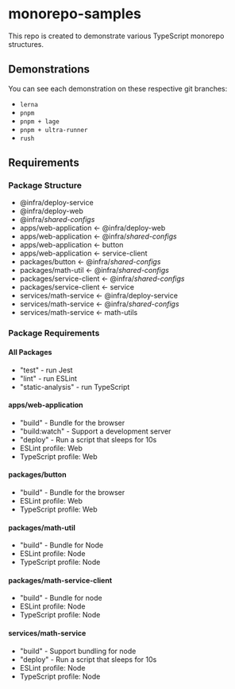 # monorepo-samples

This repo is created to demonstrate various TypeScript monorepo structures.

## Demonstrations

You can see each demonstration on these respective git branches:
* `lerna`
* `pnpm`
* `pnpm + lage`
* `pnpm + ultra-runner`
* `rush`

## Requirements

### Package Structure

* @infra/deploy-service
* @infra/deploy-web
* @infra/*shared-configs*
* apps/web-application <- @infra/deploy-web
* apps/web-application <- @infra/*shared-configs*
* apps/web-application <- button
* apps/web-application <- service-client
* packages/button <- @infra/*shared-configs*
* packages/math-util <- @infra/*shared-configs*
* packages/service-client <- @infra/*shared-configs*
* packages/service-client <- service
* services/math-service <- @infra/deploy-service
* services/math-service <- @infra/*shared-configs*
* services/math-service <- math-utils

### Package Requirements

#### All Packages

* "test" - run Jest
* "lint" - run ESLint
* "static-analysis" - run TypeScript

#### apps/web-application

* "build" - Bundle for the browser
* "build:watch" - Support a development server
* "deploy" - Run a script that sleeps for 10s
* ESLint profile: Web
* TypeScript profile: Web

#### packages/button

* "build" - Bundle for the browser
* ESLint profile: Web
* TypeScript profile: Web

#### packages/math-util

* "build" - Bundle for Node
* ESLint profile: Node
* TypeScript profile: Node

#### packages/math-service-client

* "build" - Bundle for node
* ESLint profile: Node
* TypeScript profile: Node

#### services/math-service

* "build" - Support bundling for node
* "deploy" - Run a script that sleeps for 10s
* ESLint profile: Node
* TypeScript profile: Node
